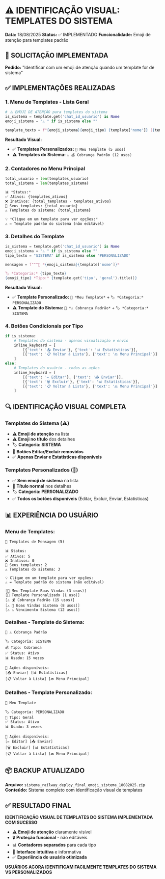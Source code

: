 # ⚠️ IDENTIFICAÇÃO VISUAL: TEMPLATES DO SISTEMA
**Data:** 18/08/2025
**Status:** ✅ IMPLEMENTADO
**Funcionalidade:** Emoji de atenção para templates padrão

## 🎯 SOLICITAÇÃO IMPLEMENTADA
**Pedido:** "Identificar com um emoji de atenção quando um template for de sistema"

## ✅ IMPLEMENTAÇÕES REALIZADAS

### 1. Menu de Templates - Lista Geral
```python
# ⚠️ EMOJI DE ATENÇÃO para templates do sistema
is_sistema = template.get('chat_id_usuario') is None
emoji_sistema = "⚠️ " if is_sistema else ""

template_texto = f"{emoji_sistema}{emoji_tipo} {template['nome']} ({template['uso_count']} usos)"
```

**Resultado Visual:**
- ✅ **Templates Personalizados:** `📝 Meu Template (5 usos)`
- ⚠️ **Templates do Sistema:** `⚠️ 💰 Cobrança Padrão (12 usos)`

### 2. Contadores no Menu Principal
```python
total_usuario = len(templates_usuario)
total_sistema = len(templates_sistema)

📊 *Status:*
✅ Ativos: {templates_ativos}
❌ Inativos: {total_templates - templates_ativos}
👤 Seus templates: {total_usuario}
⚠️ Templates do sistema: {total_sistema}

💡 *Clique em um template para ver opções:*
⚠️ = Template padrão do sistema (não editável)
```

### 3. Detalhes do Template
```python
is_sistema = template.get('chat_id_usuario') is None
emoji_sistema = "⚠️ " if is_sistema else ""
tipo_texto = "SISTEMA" if is_sistema else "PERSONALIZADO"

mensagem = f"""📄 *{emoji_sistema}{template['nome']}*

🏷️ *Categoria:* {tipo_texto}
{emoji_tipo} *Tipo:* {template.get('tipo', 'geral').title()}
```

**Resultado Visual:**
- ✅ **Template Personalizado:** `📄 *Meu Template*` + `🏷️ *Categoria:* PERSONALIZADO`
- ⚠️ **Template do Sistema:** `📄 *⚠️ Cobrança Padrão*` + `🏷️ *Categoria:* SISTEMA`

### 4. Botões Condicionais por Tipo
```python
if is_sistema:
    # Templates do sistema - apenas visualização e envio
    inline_keyboard = [
        [{'text': '📤 Enviar'}, {'text': '📊 Estatísticas'}],
        [{'text': '📋 Voltar à Lista'}, {'text': '🔙 Menu Principal'}]
    ]
else:
    # Templates do usuário - todas as ações
    inline_keyboard = [
        [{'text': '✏️ Editar'}, {'text': '📤 Enviar'}],
        [{'text': '🗑️ Excluir'}, {'text': '📊 Estatísticas'}],
        [{'text': '📋 Voltar à Lista'}, {'text': '🔙 Menu Principal'}]
    ]
```

## 🔍 IDENTIFICAÇÃO VISUAL COMPLETA

### Templates do Sistema (⚠️)
- ⚠️ **Emoji de atenção** na lista
- ⚠️ **Emoji no título** dos detalhes
- 🏷️ **Categoria: SISTEMA**
- 🚫 **Botões Editar/Excluir removidos**
- ✅ **Apenas Enviar e Estatísticas disponíveis**

### Templates Personalizados (👤)
- ✅ **Sem emoji de sistema** na lista
- 📄 **Título normal** nos detalhes
- 🏷️ **Categoria: PERSONALIZADO**
- ✅ **Todos os botões disponíveis** (Editar, Excluir, Enviar, Estatísticas)

## 📊 EXPERIÊNCIA DO USUÁRIO

### Menu de Templates:
```
📄 Templates de Mensagem (5)

📊 Status:
✅ Ativos: 5
❌ Inativos: 0
👤 Seus templates: 2
⚠️ Templates do sistema: 3

💡 Clique em um template para ver opções:
⚠️ = Template padrão do sistema (não editável)

[📝 Meu Template Boas Vindas (3 usos)]
[📰 Template Personalizado (1 uso)]
[⚠️ 💰 Cobrança Padrão (15 usos)]
[⚠️ 👋 Boas Vindas Sistema (8 usos)]
[⚠️ ⚠️ Vencimento Sistema (12 usos)]
```

### Detalhes - Template do Sistema:
```
📄 ⚠️ Cobrança Padrão

🏷️ Categoria: SISTEMA
💰 Tipo: Cobranca
✅ Status: Ativo
📊 Usado: 15 vezes

🔧 Ações disponíveis:
[📤 Enviar] [📊 Estatísticas]
[📋 Voltar à Lista] [🔙 Menu Principal]
```

### Detalhes - Template Personalizado:
```
📄 Meu Template

🏷️ Categoria: PERSONALIZADO
📝 Tipo: Geral
✅ Status: Ativo
📊 Usado: 3 vezes

🔧 Ações disponíveis:
[✏️ Editar] [📤 Enviar]
[🗑️ Excluir] [📊 Estatísticas]
[📋 Voltar à Lista] [🔙 Menu Principal]
```

## 📦 BACKUP ATUALIZADO
**Arquivo:** `sistema_railway_deploy_final_emoji_sistema_18082025.zip`
**Conteúdo:** Sistema completo com identificação visual de templates

## ✅ RESULTADO FINAL
**IDENTIFICAÇÃO VISUAL DE TEMPLATES DO SISTEMA IMPLEMENTADA COM SUCESSO**

- ⚠️ **Emoji de atenção** claramente visível
- 🔒 **Proteção funcional** - não editáveis
- 📊 **Contadores separados** para cada tipo
- 🎯 **Interface intuitiva** e informativa
- ✅ **Experiência do usuário otimizada**

**USUÁRIOS AGORA IDENTIFICAM FACILMENTE TEMPLATES DO SISTEMA VS PERSONALIZADOS**